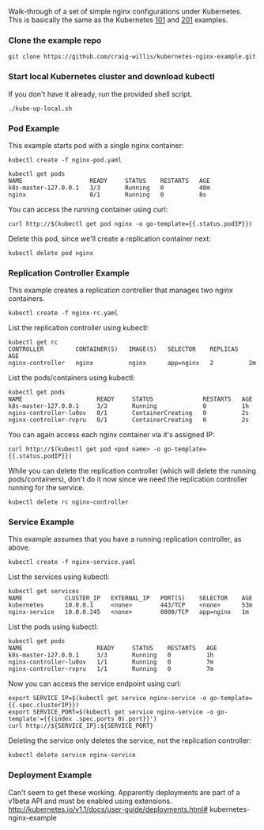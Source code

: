 Walk-through of a set of simple nginx configurations under Kubernetes. This is basically the same as the Kubernetes [101](http://kubernetes.io/v1.1/docs/user-guide/walkthrough/README.html) and [201](http://kubernetes.io/v1.1/docs/user-guide/walkthrough/k8s201.html) examples.


### Clone the example repo

```
git clone https://github.com/craig-willis/kubernetes-nginx-example.git
```

### Start local Kubernetes cluster and download kubectl

If you don't have it already, run the provided shell script.
```
./kube-up-local.sh
```

### Pod Example

This example starts pod with a single nginx container:

```
kubectl create -f nginx-pod.yaml
 
kubectl get pods
NAME                   READY     STATUS    RESTARTS   AGE
k8s-master-127.0.0.1   3/3       Running   0          48m
nginx                  0/1       Running   0          8s
```

You can access the running container using curl:
```
curl http://$(kubectl get pod nginx -o go-template={{.status.podIP}})
```

Delete this pod, since we'll create a replication container next:
```
kubectl delete pod nginx
```


### Replication Controller Example

This example creates a replication controller that manages two nginx containers. 

```
kubectl create -f nginx-rc.yaml
```
 
List the replication controller using kubectl:
```
kubectl get rc
CONTROLLER         CONTAINER(S)   IMAGE(S)   SELECTOR    REPLICAS   AGE
nginx-controller   nginx          nginx      app=nginx   2          2m
```
 
List the pods/containers using kubectl:
```
kubectl get pods
NAME                     READY     STATUS              RESTARTS   AGE
k8s-master-127.0.0.1     3/3       Running             0          1h
nginx-controller-lu0ov   0/1       ContainerCreating   0          2s
nginx-controller-rvpru   0/1       ContainerCreating   0          2s
```

You can again access each nginx container via it's assigned IP:
```
curl http://$(kubectl get pod <pod name> -o go-template={{.status.podIP}})
```

While you can delete the replication controller (which will delete the running pods/containers), don't do it now since we need the replication controller running for the service.

```
kubectl delete rc nginx-controller 
```
 
### Service Example

This example assumes that you have a running replication controller, as above. 
 
```
kubectl create -f nginx-service.yaml 
```
 
List the services using kubectl:
```
kubectl get services
NAME            CLUSTER_IP   EXTERNAL_IP   PORT(S)    SELECTOR    AGE
kubernetes      10.0.0.1     <none>        443/TCP    <none>      53m
nginx-service   10.0.0.245   <none>        8000/TCP   app=nginx   1m
```
 
List the pods using kubectl:
```
kubectl get pods
NAME                     READY     STATUS    RESTARTS   AGE
k8s-master-127.0.0.1     3/3       Running   0          1h
nginx-controller-lu0ov   1/1       Running   0          7m
nginx-controller-rvpru   1/1       Running   0          7m
```
 
Now you can access the service endpoint using curl:
```
export SERVICE_IP=$(kubectl get service nginx-service -o go-template={{.spec.clusterIP}})
export SERVICE_PORT=$(kubectl get service nginx-service -o go-template'={{(index .spec.ports 0).port}}')
curl http://${SERVICE_IP}:${SERVICE_PORT}
```
 
Deleting the service only deletes the service, not the replication controller:
```
kubectl delete service nginx-service 
```
 
### Deployment Example

Can't seem to get these working.  Apparently deployments are part of a v1beta API and must be enabled using extensions.
http://kubernetes.io/v1.1/docs/user-guide/deployments.html# kubernetes-nginx-example
